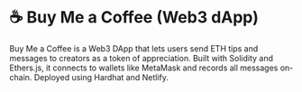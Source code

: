 # ☕ Buy Me a Coffee (Web3 dApp)
Buy Me a Coffee is a Web3 DApp that lets users send ETH tips and messages to creators as a token of appreciation. Built with Solidity and Ethers.js, it connects to wallets like MetaMask and records all messages on-chain. Deployed using Hardhat and Netlify.
